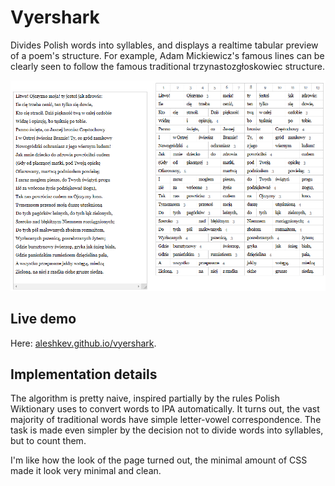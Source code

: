 # Vyershark

Divides Polish words into syllables, and displays a realtime tabular preview of
a poem's structure. For example, Adam Mickiewicz's famous lines can be clearly
seen to follow the famous traditional trzynastozgłoskowiec structure.

![tshynastozgwoskovyets](example.png)

## Live demo

Here: [aleshkev.github.io/vyershark](aleshkev.github.io/vyershark).

## Implementation details

The algorithm is pretty naive, inspired partially by the rules Polish Wiktionary
uses to convert words to IPA automatically. It turns out, the vast majority of
traditional words have simple letter-vowel correspondence. The task is made even
simpler by the decision not to divide words into syllables, but to count
them.

I'm like how the look of the page turned out, the minimal amount of CSS made it
look
very minimal and clean.
